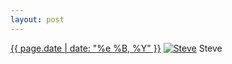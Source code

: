 ```yaml
---
layout: post
---
```


<p>
  <time><a href="/45">{{ page.date | date: "%e %B, %Y" }}</a></time>
  <a href="/45"><img src="{{ site.assets_url }}/45-640.jpg" srcset="{{ site.assets_url }}/45-1280.jpg 1280w, {{ site.assets_url }}/45-960.jpg 960w, {{ site.assets_url }}/45-640.jpg 640w, {{ site.assets_url }}/45-320.jpg 320w" sizes="(min-width: 700px) 50vw, calc(100vw - 2rem)" alt="Steve" /></a>
  <span>Steve</span>
</p>
